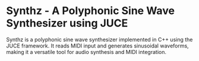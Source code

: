 # Synthz - A Polyphonic Sine Wave Synthesizer using JUCE

Synthz is a polyphonic sine wave synthesizer implemented in C++ using the JUCE framework. It reads MIDI input and generates sinusoidal waveforms, making it a versatile tool for audio synthesis and MIDI integration.
